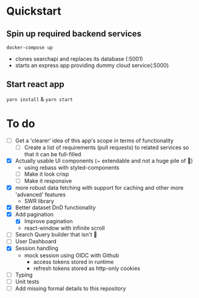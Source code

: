# Quickstart
## Spin up required backend services
`docker-compose up`
 - clones searchapi and replaces its database (:5001)
 - starts an express app providing dummy cloud service(:5000)
## Start react app
`yarn install` & `yarn start`

# To do
 - [ ] Get a 'clearer' idea of this app's scope in terms of functionality
    - [ ] Create a list of requirements (pull requests) to related services so that it can be full-filled
 - [x] Actually usable UI components (~ extendable and not a huge pile of :poop:)
   - using rebass with styled-components
   - [ ] Make it look crisp
   - [ ] Make it responsive
 - [x] more robust data fetching with support for caching and other more 'advanced' features
   - SWR library
 - [x] Better dataset DnD functionality
 - [x] Add pagination
    - [x] Improve pagination
    - react-window with infinite scroll
 - [ ] Search Query builder that isn't :poop:
 - [ ] User Dashboard
 - [x] Session handling
   - mock session using OIDC with Github
     - access tokens stored in runtime
     - refresh tokens stored as http-only cookies
 - [ ] Typing
 - [ ] Unit tests
 - [ ] Add missing formal details to this repository

